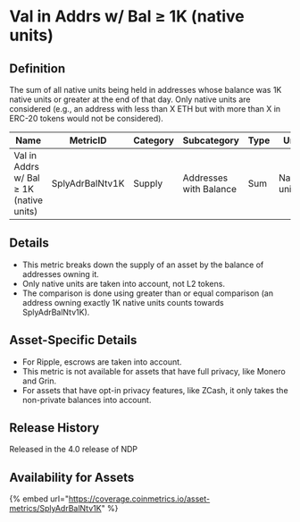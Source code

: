 # Val in Addrs w/ Bal ≥ 1K (native units)

## Definition

The sum of all native units being held in addresses whose balance was 1K native units or greater at the end of that day. Only native units are considered (e.g., an address with less than X ETH but with more than X in ERC-20 tokens would not be considered).

| Name                                    | MetricID        | Category | Subcategory            | Type | Unit         | Interval |
| --------------------------------------- | --------------- | -------- | ---------------------- | ---- | ------------ | -------- |
| Val in Addrs w/ Bal ≥ 1K (native units) | SplyAdrBalNtv1K | Supply   | Addresses with Balance | Sum  | Native units | 1 day    |

## Details

* This metric breaks down the supply of an asset by the balance of addresses owning it.
* Only native units are taken into account, not L2 tokens.
* The comparison is done using greater than or equal comparison (an address owning exactly 1K native units counts towards SplyAdrBalNtv1K).

## Asset-Specific Details

* For Ripple, escrows are taken into account.
* This metric is not available for assets that have full privacy, like Monero and Grin.
* For assets that have opt-in privacy features, like ZCash, it only takes the non-private balances into account.

## Release History

Released in the 4.0 release of NDP

## Availability for Assets

{% embed url="https://coverage.coinmetrics.io/asset-metrics/SplyAdrBalNtv1K" %}

